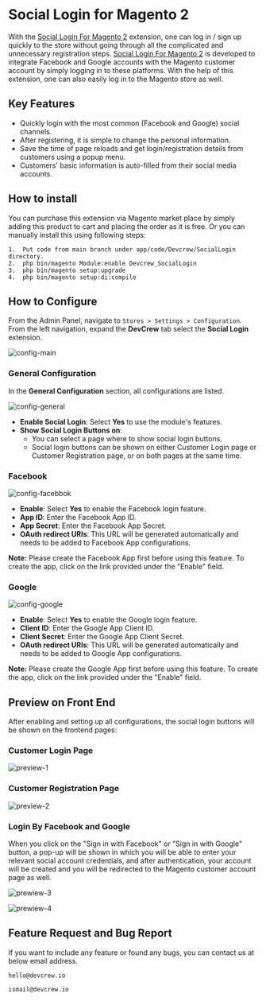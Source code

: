# Social Login for Magento 2 

With the [Social Login For Magento 2](https://github.com/DevCrew-io/Social-Login) extension, one can log in / sign up quickly to the store without going through all the complicated and unnecessary registration steps. [Social Login For Magento 2](https://github.com/DevCrew-io/Social-Login) is developed to integrate Facebook and Google accounts with the Magento customer account by simply logging in to these platforms. With the help of this extension, one can also easily log in to the Magento store as well.

## Key Features

 - Quickly login with the most common (Facebook and Google) social channels.
 - After registering, it is simple to change the personal information.
 - Save the time of page reloads and get login/registration details from customers using a popup menu.
 - Customers' basic information is auto-filled from their social media accounts.

## How to install

You can purchase this extension via Magento market place by simply adding this product to cart and placing the order as it is free. Or you can manually install this using following steps: 

```
1.  Put code from main branch under app/code/Devcrew/SocialLogin directory.
2.  php bin/magento Module:enable Devcrew_SocialLogin
3.  php bin/magento setup:upgrade  
4.  php bin/magento setup:di:compile
```

## How to Configure

From the Admin Panel, navigate to `Stores > Settings > Configuration`. From the left navigation, expand the **DevCrew** tab select the **Social Login** extension.

![config-main](https://i.imgur.com/ZhnZQcM.png)

### General Configuration

In the **General Configuration** section, all configurations are listed.

![config-general](https://i.imgur.com/krLL88V.png)

- **Enable Social Login**: Select **Yes** to use the module's features.
- **Show Social Login Buttons on**:
    - You can select a page where to show social login buttons.
    - Social login buttons can be shown on either Customer Login page or Customer Registration page, or on both pages at the same time.

### Facebook

![config-facebbok](https://i.imgur.com/vlXUGzV.png)

- **Enable**: Select **Yes** to enable the Facebook login feature.
- **App ID**: Enter the Facebook App ID.
- **App Secret**: Enter the Facebook App Secret.
- **OAuth redirect URIs**: This URL will be generated automatically and needs to be added to Facebook App configurations.

**Note:** Please create the Facebook App first before using this feature. To create the app, click on the link provided under the "Enable" field.

### Google

![config-google](https://i.imgur.com/3LnpNzY.png)

- **Enable**: Select **Yes** to enable the Google login feature.
- **Client ID**: Enter the Google App Client ID.
- **Client Secret**: Enter the Google App Client Secret.
- **OAuth redirect URIs**: This URL will be generated automatically and needs to be added to Google App configurations.

**Note:** Please create the Google App first before using this feature. To create the app, click on the link provided under the "Enable" field.

## Preview on Front End 

After enabling and setting up all configurations, the social login buttons will be shown on the frontend pages:

### Customer Login Page

![preview-1](https://i.imgur.com/kcJ5Rbr.png)

### Customer Registration Page

![preview-2](https://i.imgur.com/XQkU2nb.png)

### Login By Facebook and Google

When you click on the "Sign in with Facebook" or "Sign in with Google" button, a pop-up will be shown in which you will be able to enter your relevant social account credentials, and after authentication, your account will be created and you will be redirected to the Magento customer account page as well.

![prewiew-3](https://i.imgur.com/xUwUPiY.png)

![prewiew-4](https://i.imgur.com/ZlhhZcS.png)


## Feature Request and Bug Report
If you want to include any feature or found any bugs, you can contact us at below email address.

``hello@devcrew.io``

``ismail@devcrew.io``
